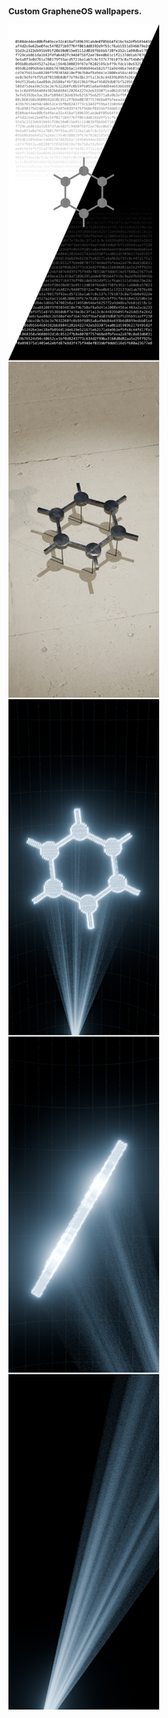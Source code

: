 ### Custom GrapheneOS wallpapers.

<img alt="BW" src="https://raw.githubusercontent.com/tissue25/GOS-Screenshots/refs/heads/main/Wallpapers/BW.png" width="300">

<img alt="31" src="https://raw.githubusercontent.com/tissue25/GOS-Screenshots/refs/heads/main/Wallpapers/31.png" width="300">

<img alt="H0" src="https://raw.githubusercontent.com/tissue25/GOS-Screenshots/refs/heads/main/Wallpapers/H0.png" width="300">

<img alt="H1" src="https://raw.githubusercontent.com/tissue25/GOS-Screenshots/refs/heads/main/Wallpapers/H1.png" width="300">

<img alt="H2" src="https://raw.githubusercontent.com/tissue25/GOS-Screenshots/refs/heads/main/Wallpapers/H2.png" width="300">

